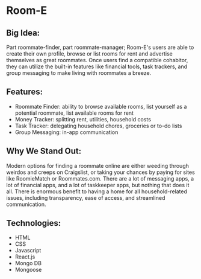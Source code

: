 # Room-E

## Big Idea:
Part roommate-finder, part roommate-manager; Room-E's users are able to create their own profile, browse or list rooms for rent and advertise themselves as great roommates. Once users find a compatible cohabitor, they can utilize the built-in features like financial tools, task trackers, and group messaging to make living with roommates a breeze.

## Features:
* Roommate Finder: ability to browse available rooms, list yourself as a potential roommate, list available rooms for rent
* Money Tracker: splitting rent, utilities, household costs
* Task Tracker: delegating household chores, groceries or to-do lists
* Group Messaging: in-app communication
	
## Why We Stand Out:
Modern options for finding a roommate online are either weeding through weirdos and creeps on Craigslist, or taking your chances by paying for sites like RoomieMatch or Roommates.com. There are a lot of messaging apps, a lot of financial apps, and a lot of taskkeeper apps, but nothing that does it all. There is enormous benefit to having a home for all household-related issues, including transparency, ease of access, and streamlined communication. 

## Technologies:
* HTML
* CSS
* Javascript
* React.js
* Mongo DB
* Mongoose